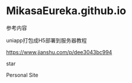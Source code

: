 # MikasaEureka.github.io

参考内容

uniapp打包成H5部署到服务器教程

https://www.jianshu.com/p/dee3043bc994

star

Personal Site

